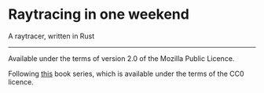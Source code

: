 # Raytracing in one weekend

A raytracer, written in Rust

---

Available under the terms of version 2.0 of the Mozilla Public Licence.

Following [this](https://raytracing.github.io/) book series, which is available under the terms of the CC0 licence.
